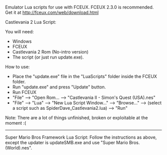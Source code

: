 Emulator Lua scripts for use with FCEUX.  FCEUX 2.3.0 is recommended.  Get it at http://fceux.com/web/download.html

Castlevania 2 Lua Script:

You will need:
* Windows
* FCEUX
* Castlevania 2 Rom (No-intro version)
* The script (or just run update.exe).

How to use:
* Place the "update.exe" file in the "LuaScripts" folder inside the FCEUX folder.
* Run "update.exe" and press "Update" button.
* Run FCEUX
* "File" --> "Open Rom... --> "Castlevania II - Simon's Quest (USA).nes"
* "File" --> "Lua" --> "New Lua Script Window..." --> "Browse..." --> (select a script such as SpiderDave_Castlevania2.lua) --> "Run"

Note: There are a lot of things unfinished, broken or exploitable at the moment :(

----
 Super Mario Bros Framework Lua Script:
 Follow the instructions as above, except the updater is updateSMB.exe and use "Super Mario Bros. (World).nes".